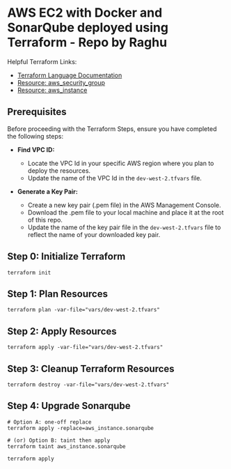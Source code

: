 # AWS EC2 with Docker and SonarQube deployed using Terraform - Repo by Raghu

Helpful Terraform Links:
- [Terraform Language Documentation](https://www.terraform.io/docs/language/index.html)
- [Resource: aws_security_group](https://registry.terraform.io/providers/hashicorp/aws/latest/docs/resources/security_group)
- [Resource: aws_instance](https://registry.terraform.io/providers/hashicorp/aws/latest/docs/resources/instance)

## Prerequisites

Before proceeding with the Terraform Steps, ensure you have completed the following steps:

- **Find VPC ID:**
  - Locate the VPC Id in your specific AWS region where you plan to deploy the resources.
  - Update the name of the VPC Id in the `dev-west-2.tfvars` file.

- **Generate a Key Pair:**
  - Create a new key pair (.pem file) in the AWS Management Console.
  - Download the .pem file to your local machine and place it at the root of this repo.
  - Update the name of the key pair file in the `dev-west-2.tfvars` file to reflect the name of your downloaded key pair.


## Step 0: Initialize Terraform
```
terraform init
```

## Step 1: Plan Resources
```
terraform plan -var-file="vars/dev-west-2.tfvars"
```

## Step 2: Apply Resources
```
terraform apply -var-file="vars/dev-west-2.tfvars"
```

## Step 3: Cleanup Terraform Resources
```
terraform destroy -var-file="vars/dev-west-2.tfvars"
```

## Step 4: Upgrade Sonarqube
``` 
# Option A: one-off replace
terraform apply -replace=aws_instance.sonarqube

# (or) Option B: taint then apply
terraform taint aws_instance.sonarqube

terraform apply
``` 
